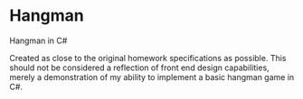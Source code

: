 # Hangman
Hangman in C#

Created as close to the original homework specifications as possible. This should not be considered a reflection of front end design capabilities, merely a demonstration of my ability to implement a basic hangman game in C#.
